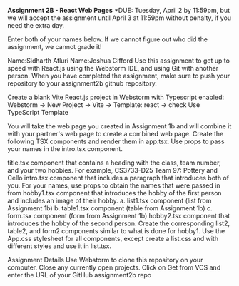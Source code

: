 **Assignment 2B - React Web Pages**
*DUE: Tuesday, April 2 by 11:59pm, but we will accept the assignment until April 3 at 11:59pm without penalty, if you need the extra day.

Enter both of your names below. If we cannot figure out who did the assignment, we cannot grade it!

Name:Sidharth Atluri
Name:Joshua Gifford
Use this assignment to get up to speed with React.js using the Webstorm IDE, and using Git with another person. When you have completed the assignment, make sure to push your repository to your assignment2b github repository.

Create a blank Vite React.js project in Webstorm with Typescript enabled:
Webstorm -> New Project -> Vite -> Template: react -> check Use TypeScript Template

You will take the web page you created in Assignment 1b and will combine it with your partner's web page to create a combined web page. Create the following TSX components and render them in app.tsx. Use props to pass your names in the intro.tsx component.

title.tsx component that contains a heading with the class, team number, and your two hobbies. For example, CS3733-D25 Team 97: Pottery and Cello
intro.tsx component that includes a paragraph that introduces both of you. For your names, use props to obtain the names that were passed in from <App />
hobby1.tsx component that introduces the hobby of the first person and includes an image of their hobby. a. list1.tsx component (list from Assignment 1b) b. table1.tsx component (table from Assignment 1b) c. form.tsx component (form from Assignment 1b)
hobby2.tsx component that introduces the hobby of the second person. Create the corresponding list2, table2, and form2 components similar to what is done for hobby1.
Use the App.css stylesheet for all components, except create a list.css and with different styles and use it in list.tsx.

Assignment Details
Use Webstorm to clone this repository on your computer.
Close any currently open projects.
Click on Get from VCS and enter the URL of your GitHub assignment2b repo
